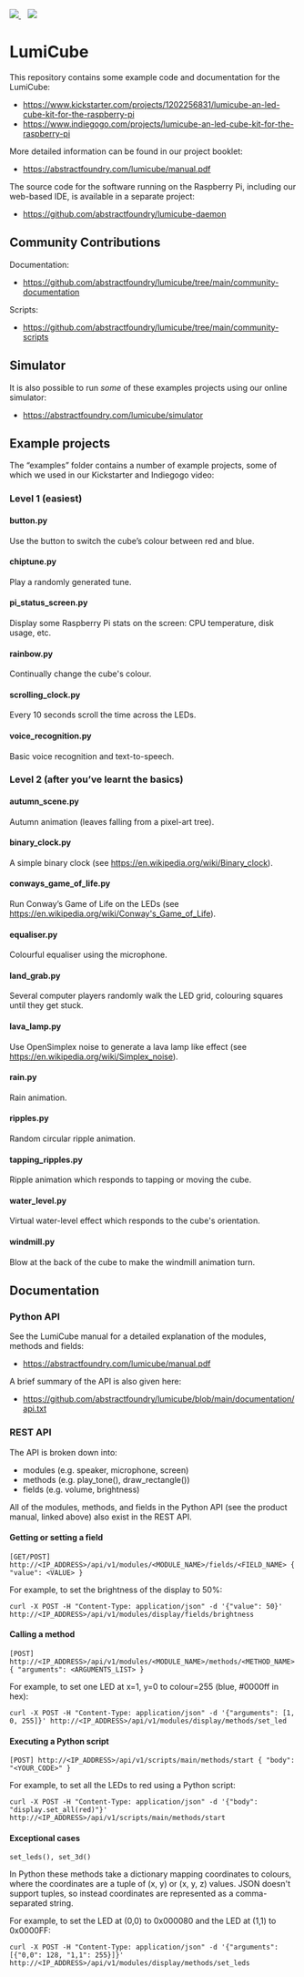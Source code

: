 <p align="left">
    <a href="https://discord.gg/Vw4GP74jyR" alt="Join us on Discord">
        <img src="https://img.shields.io/discord/1019982647608496129?label=Discord&logo=discord&style=social" />
    </a>&nbsp;&nbsp;
    <a href="https://www.youtube.com/channel/UCqcvg09IKlXt0q0qyGb5hGw/featured" alt="Our YouTube Channel">
        <img src="https://img.shields.io/youtube/channel/views/UCqcvg09IKlXt0q0qyGb5hGw?label=YouTubeChannelViews&style=social" />
    </a>
</p>

# LumiCube

This repository contains some example code and documentation for the LumiCube:
* https://www.kickstarter.com/projects/1202256831/lumicube-an-led-cube-kit-for-the-raspberry-pi
* https://www.indiegogo.com/projects/lumicube-an-led-cube-kit-for-the-raspberry-pi

More detailed information can be found in our project booklet:
* https://abstractfoundry.com/lumicube/manual.pdf

The source code for the software running on the Raspberry Pi, including our web-based IDE, is available in a separate project:
* https://github.com/abstractfoundry/lumicube-daemon

## Community Contributions

Documentation:
* https://github.com/abstractfoundry/lumicube/tree/main/community-documentation

Scripts:
* https://github.com/abstractfoundry/lumicube/tree/main/community-scripts

## Simulator

It is also possible to run _some_ of these examples projects using our online simulator:
* https://abstractfoundry.com/lumicube/simulator

## Example projects

The “examples” folder contains a number of example projects, some of which we used in our Kickstarter and Indiegogo video:

### Level 1 (easiest)

#### button.py
Use the button to switch the cube’s colour between red and blue.

#### chiptune.py
Play a randomly generated tune.

#### pi_status_screen.py
Display some Raspberry Pi stats on the screen: CPU temperature, disk usage, etc.

#### rainbow.py
Continually change the cube's colour.

#### scrolling_clock.py
Every 10 seconds scroll the time across the LEDs.

#### voice_recognition.py
Basic voice recognition and text-to-speech.

### Level 2 (after you’ve learnt the basics)

#### autumn_scene.py
Autumn animation (leaves falling from a pixel-art tree).

#### binary_clock.py
A simple binary clock (see https://en.wikipedia.org/wiki/Binary_clock).

#### conways_game_of_life.py
Run Conway’s Game of Life on the LEDs (see https://en.wikipedia.org/wiki/Conway's_Game_of_Life).

#### equaliser.py
Colourful equaliser using the microphone.

#### land_grab.py
Several computer players randomly walk the LED grid, colouring squares until they get stuck.

#### lava_lamp.py
Use OpenSimplex noise to generate a lava lamp like effect (see https://en.wikipedia.org/wiki/Simplex_noise).

#### rain.py
Rain animation.

#### ripples.py
Random circular ripple animation.

#### tapping_ripples.py
Ripple animation which responds to tapping or moving the cube.

#### water_level.py
Virtual water-level effect which responds to the cube's orientation.

#### windmill.py
Blow at the back of the cube to make the windmill animation turn.

## Documentation

### Python API

See the LumiCube manual for a detailed explanation of the modules, methods and fields:
* https://abstractfoundry.com/lumicube/manual.pdf

A brief summary of the API is also given here:
* https://github.com/abstractfoundry/lumicube/blob/main/documentation/api.txt

### REST API

The API is broken down into:
- modules (e.g. speaker, microphone, screen)
- methods (e.g. play_tone(), draw_rectangle())
- fields  (e.g. volume, brightness)

All of the modules, methods, and fields in the Python API (see the product manual, linked above) also exist in the REST API.

#### Getting or setting a field

```
[GET/POST] http://<IP_ADDRESS>/api/v1/modules/<MODULE_NAME>/fields/<FIELD_NAME> { "value": <VALUE> }
```

For example, to set the brightness of the display to 50%:

```
curl -X POST -H "Content-Type: application/json" -d '{"value": 50}' http://<IP_ADDRESS>/api/v1/modules/display/fields/brightness
```

#### Calling a method

```
[POST] http://<IP_ADDRESS>/api/v1/modules/<MODULE_NAME>/methods/<METHOD_NAME> { "arguments": <ARGUMENTS_LIST> }
```

For example, to set one LED at x=1, y=0 to colour=255 (blue, #0000ff in hex):

```
curl -X POST -H "Content-Type: application/json" -d '{"arguments": [1, 0, 255]}' http://<IP_ADDRESS>/api/v1/modules/display/methods/set_led
```

#### Executing a Python script

```
[POST] http://<IP_ADDRESS>/api/v1/scripts/main/methods/start { "body": "<YOUR_CODE>" }
```

For example, to set all the LEDs to red using a Python script:

```
curl -X POST -H "Content-Type: application/json" -d '{"body": "display.set_all(red)"}' http://<IP_ADDRESS>/api/v1/scripts/main/methods/start
```

#### Exceptional cases

`set_leds(), set_3d()`

In Python these methods take a dictionary mapping coordinates to colours, where the coordinates are a tuple of (x, y) or (x, y, z) values. JSON doesn't support tuples, so instead coordinates are represented as a comma-separated string.

For example, to set the LED at (0,0) to 0x000080 and the LED at (1,1) to 0x0000FF:

```
curl -X POST -H "Content-Type: application/json" -d '{"arguments": [{"0,0": 128, "1,1": 255}]}' http://<IP_ADDRESS>/api/v1/modules/display/methods/set_leds
```
